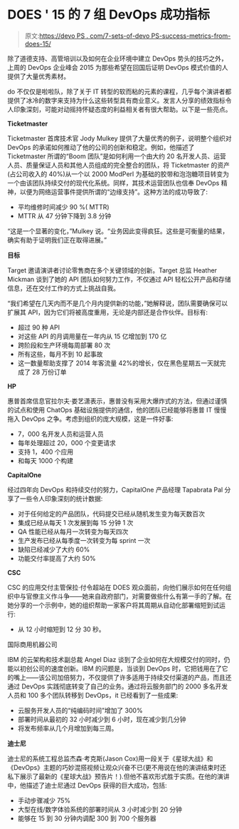 # DOES ' 15 的 7 组 DevOps 成功指标

> 原文:[https://devo PS . com/7-sets-of-devo PS-success-metrics-from-does-15/](https://devops.com/7-sets-of-devops-success-metrics-from-does-15/)

除了道德支持、高管培训以及如何在企业环境中建立 DevOps 势头的技巧之外，上周的 DevOps 企业峰会 2015 为那些希望在回国后证明 DevOps 模式价值的人提供了大量优秀素材。

do 不仅仅是啦啦队，除了关于 IT 转型的软而粘的元素的课程，几乎每个演讲者都提供了冰冷的数字来支持为什么这些转型具有商业意义。发言人分享的绩效指标令人印象深刻，可能对动摇持怀疑态度的利益相关者有很大帮助。以下是一些亮点。

**Ticketmaster**

Ticketmaster 首席技术官 Jody Mulkey 提供了大量优秀的例子，说明整个组织对 DevOps 的承诺如何推动了他的公司的创新和稳定。例如，他描述了 Ticketmaster 所谓的“Boom 团队”是如何利用一个由大约 20 名开发人员、运营人员、质量保证人员和其他人员组成的完全整合的团队，将 Ticketmaster 的资产(占公司收入的 40%)从一个以 2000 ModPerl 为基础的胶带和泡泡糖项目转变为一个由该团队持续交付的现代化系统。同样，其技术运营团队也信奉 DevOps 精神，以便为网络运营事件提供所谓的“边缘支持”。这种方法的成功导致了:

*   平均维修时间减少 90 %( MTTR)
*   MTTR 从 47 分钟下降到 3.8 分钟

“这是一个显著的变化，”Mulkey 说。“业务因此变得疯狂。这些是可衡量的结果，确实有助于证明我们正在取得进展。”

**目标**

Target 邀请演讲者讨论零售商在多个关键领域的创新。Target 总监 Heather Mickman 谈到了她的 API 团队如何努力工作，不仅通过 API 轻松公开产品和存储信息，还在交付工作的方式上挑战自我。

“我们希望在几天内而不是几个月内提供新的功能，”她解释说，团队需要确保可以扩展其 API，因为它们将被高度重用，无论是内部还是合作伙伴。目标有:

*   超过 90 种 API
*   对这些 API 的月调用量在一年内从 15 亿增加到 170 亿
*   跨阶段和生产环境每周部署 80 次
*   所有这些，每月不到 10 起事故
*   这一数量帮助支撑了 2014 年客流量 42%的增长，仅在黑色星期五一天就完成了 28 万份订单

**HP**

惠普首席信息官拉尔夫·娄艺潇表示，惠普没有采用大爆炸式的方法，但通过谨慎的试点和使用 ChatOps 基础设施提供的通信，他的团队已经能够将惠普 IT 慢慢拖入 DevOps 之争。考虑到组织的庞大规模，这是一件好事:

*   7，000 名开发人员和运营人员
*   每年处理超过 20，000 个变更请求
*   支持 1，400 个应用
*   和每天 1000 个构建

**CapitalOne**

经过四年向 DevOps 和持续交付的努力，CapitalOne 产品经理 Tapabrata Pal 分享了一些令人印象深刻的统计数据:

*   对于任何给定的产品团队，代码提交已经从随机发生变为每天数百次
*   集成已经从每天 1 次发展到每 15 分钟 1 次
*   QA 性能已经从每月一次转变为每天四次
*   生产发布已经从每季度一次转变为每 sprint 一次
*   缺陷已经减少了大约 60%
*   功能交付率提高了大约 50%

**CSC**

CSC 的应用交付主管保拉·付令超站在 DOES 观众面前，向他们展示如何在任何组织中与官僚主义作斗争——她来自政府部门，对需要做些什么有第一手的了解。在她分享的一个示例中，她的组织帮助一家客户将其周期从自动化部署缩短到试运行:

*   从 12 小时缩短到 12 分 30 秒。

国际商用机器公司

IBM 的云架构和技术副总裁 Angel Diaz 谈到了企业如何在大规模交付的同时，仍能以初创公司的速度创新。IBM 的问题是，当谈到 DevOps 时，它把钱用在了它的嘴上——该公司加倍努力，不仅提供了许多适用于持续交付渠道的产品，而且还通过 DevOps 实践彻底转变了自己的业务。通过将云服务部门的 2000 多名开发人员和 100 多个团队转移到 DevOps，it 已经看到了一些成果:

*   云服务开发人员的“纯编码时间”增加了 300%
*   部署时间从最初的 32 小时减少到 6 小时，现在减少到几分钟
*   将发布频率从几个月增加到每三周。

**迪士尼**

迪士尼的系统工程总监杰森·考克斯(Jason Cox)用一段关于《星球大战》和《DevOps》主题的巧妙混搭视频让观众兴奋不已(更不用说在他的演讲结束时还私下展示了最新的《星球大战》预告片！).但他不喜欢形式胜于实质。在他的演讲中，他描述了迪士尼通过 DevOps 获得的巨大成功，包括:

*   手动步骤减少 75%
*   大型在线/数字体验系统的部署时间从 3 小时减少到 20 分钟
*   能够在 15 到 30 分钟内调配 300 到 700 个服务器